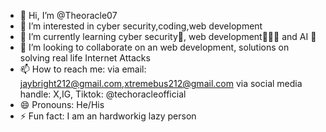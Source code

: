 - 👋 Hi, I’m @Theoracle07
- 👀 I’m interested in cyber security,coding,web development 
- 🌱 I’m currently learning cyber security🔐, web development👨🏾‍💻 and AI 🤖 
- 💞️ I’m looking to collaborate on an web development, solutions on solving real life Internet Attacks 
- 📫 How to reach me: via email: jaybright212@gmail.com,xtremebus212@gmail.com via social media handle: X,IG, Tiktok: @techoracleofficial
- 😄 Pronouns: He/His
- ⚡ Fun fact: I am an hardworkig lazy person 

<!---
Theoracle07/Theoracle07 is a ✨ special ✨ repository because its `README.md` (this file) appears on your GitHub profile.
You can click the Preview link to take a look at your changes.
--->
